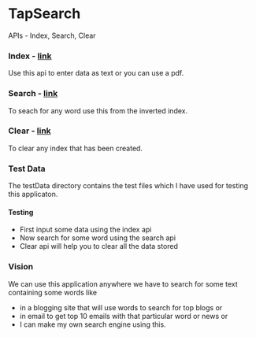 # TapSearch
APIs - Index, Search, Clear

### Index - [link](https://tap-search-2.herokuapp.com/index/)
Use this api to enter data as text or you can use a pdf.

### Search - [link](https://tap-search-2.herokuapp.com/search/)
To seach for any word use this from the inverted index.

### Clear  - [link](https://tap-search-2.herokuapp.com/clear/)
To clear any index that has been created.

### Test Data
The testData directory contains the test files which I have used for testing this applicaton.
#### Testing
- First input some data using the index api
- Now search for some word using the search api
- Clear api will help you to clear all the data stored 

### Vision
We can use this application anywhere we have to search for some text containing some words like 
- in a blogging site that will use words to search for top blogs or 
- in email to get top 10 emails with that particular word or news or
- I can make my own search engine using this. 






